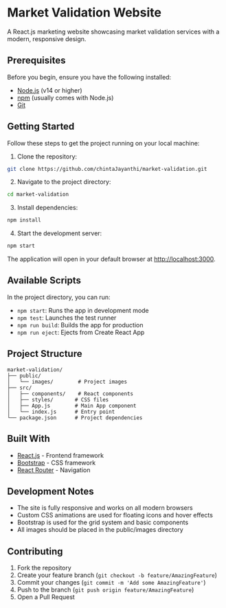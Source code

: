 # Market Validation Website

A React.js marketing website showcasing market validation services with a modern, responsive design.

## Prerequisites

Before you begin, ensure you have the following installed:
- [Node.js](https://nodejs.org/) (v14 or higher)
- [npm](https://www.npmjs.com/) (usually comes with Node.js)
- [Git](https://git-scm.com/)

## Getting Started

Follow these steps to get the project running on your local machine:

1. Clone the repository:
```bash
git clone https://github.com/chintaJayanthi/market-validation.git
```

2. Navigate to the project directory:
```bash
cd market-validation
```

3. Install dependencies:
```bash
npm install
```

4. Start the development server:
```bash
npm start
```

The application will open in your default browser at [http://localhost:3000](http://localhost:3000).

## Available Scripts

In the project directory, you can run:

- `npm start`: Runs the app in development mode
- `npm test`: Launches the test runner
- `npm run build`: Builds the app for production
- `npm run eject`: Ejects from Create React App

## Project Structure

```
market-validation/
├── public/
│   └── images/        # Project images
├── src/
│   ├── components/    # React components
│   ├── styles/       # CSS files
│   ├── App.js        # Main App component
│   └── index.js      # Entry point
└── package.json      # Project dependencies
```

## Built With

- [React.js](https://reactjs.org/) - Frontend framework
- [Bootstrap](https://getbootstrap.com/) - CSS framework
- [React Router](https://reactrouter.com/) - Navigation

## Development Notes

- The site is fully responsive and works on all modern browsers
- Custom CSS animations are used for floating icons and hover effects
- Bootstrap is used for the grid system and basic components
- All images should be placed in the public/images directory

## Contributing

1. Fork the repository
2. Create your feature branch (`git checkout -b feature/AmazingFeature`)
3. Commit your changes (`git commit -m 'Add some AmazingFeature'`)
4. Push to the branch (`git push origin feature/AmazingFeature`)
5. Open a Pull Request
